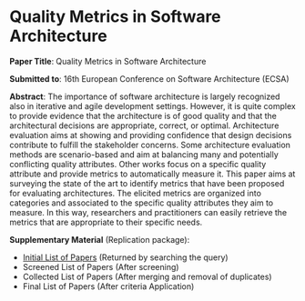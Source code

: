 # Quality Metrics in Software Architecture

**Paper Title**: Quality Metrics in Software Architecture

**Submitted to**: 16th European Conference on Software Architecture (ECSA)

**Abstract**: The importance of software architecture is largely recognized also in iterative and agile development settings. However, it is quite complex to provide evidence that the architecture is of good quality and that the architectural decisions are appropriate, correct, or optimal. Architecture evaluation aims at showing and providing confidence that design decisions contribute to fulfill the stakeholder concerns. Some architecture evaluation methods are scenario-based and aim at balancing many and  potentially conflicting quality attributes. Other works focus on a specific quality attribute and provide metrics to automatically measure it. This paper aims at surveying the state of the art to identify metrics that have been proposed for evaluating architectures. The elicited metrics are organized into categories and associated to the specific quality attributes they aim to measure. In this way, researchers and practitioners can easily retrieve the metrics that are  appropriate to their specific needs.

**Supplementary Material** (Replication package):
- [Initial List of Papers](https://anonymous.4open.science/r/ecsa_2022_architecture_quality-F1B6/1_ecsa_2022_supp_initial.ods) (Returned by searching the query)
- Screened List of Papers (After screening)
- Collected List of Papers (After merging and removal of duplicates)
- Final List of Papers (After criteria Application)
